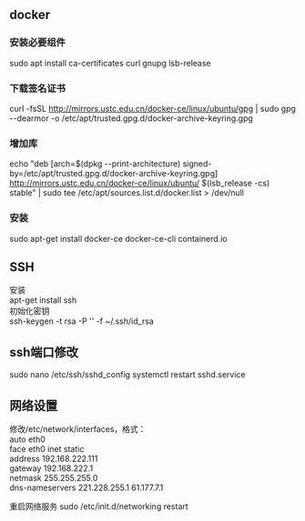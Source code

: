 ## docker
### 安装必要组件
sudo apt install ca-certificates curl gnupg lsb-release
### 下载签名证书
curl -fsSL http://mirrors.ustc.edu.cn/docker-ce/linux/ubuntu/gpg | sudo gpg --dearmor -o /etc/apt/trusted.gpg.d/docker-archive-keyring.gpg
### 增加库
echo "deb [arch=$(dpkg --print-architecture) signed-by=/etc/apt/trusted.gpg.d/docker-archive-keyring.gpg] http://mirrors.ustc.edu.cn/docker-ce/linux/ubuntu/ $(lsb_release -cs) stable" | sudo tee /etc/apt/sources.list.d/docker.list > /dev/null
### 安装
sudo apt-get install docker-ce docker-ce-cli containerd.io

## SSH
安装  
apt-get install ssh  
初始化密钥  
ssh-keygen -t rsa -P '' -f ~/.ssh/id_rsa

## ssh端口修改
sudo nano /etc/ssh/sshd_config
systemctl restart sshd.service

## 网络设置
修改/etc/network/interfaces，格式：  
auto eth0  
face eth0 inet static  
address 192.168.222.111  
gateway 192.168.222.1  
netmask 255.255.255.0  
dns-nameservers 221.228.255.1 61.177.7.1  

重启网络服务
sudo /etc/init.d/networking restart
